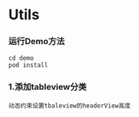 # Utils

### 运行Demo方法
    cd demo 
    pod install

### 1.添加tableview分类
    动态约束设置tbaleview的headerView高度
